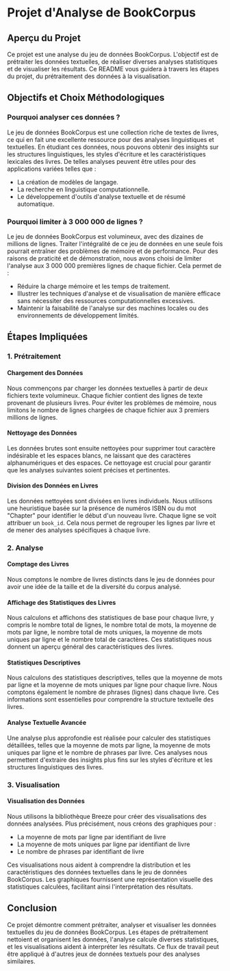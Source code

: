 # Projet d'Analyse de BookCorpus

## Aperçu du Projet

Ce projet est une analyse du jeu de données BookCorpus. L'objectif est de prétraiter les données textuelles, de réaliser diverses analyses statistiques et de visualiser les résultats. Ce README vous guidera à travers les étapes du projet, du prétraitement des données à la visualisation.

## Objectifs et Choix Méthodologiques

### Pourquoi analyser ces données ?

Le jeu de données BookCorpus est une collection riche de textes de livres, ce qui en fait une excellente ressource pour des analyses linguistiques et textuelles. En étudiant ces données, nous pouvons obtenir des insights sur les structures linguistiques, les styles d'écriture et les caractéristiques lexicales des livres. De telles analyses peuvent être utiles pour des applications variées telles que :

- La création de modèles de langage.
- La recherche en linguistique computationnelle.
- Le développement d'outils d'analyse textuelle et de résumé automatique.

### Pourquoi limiter à 3 000 000 de lignes ?

Le jeu de données BookCorpus est volumineux, avec des dizaines de millions de lignes. Traiter l'intégralité de ce jeu de données en une seule fois pourrait entraîner des problèmes de mémoire et de performance. Pour des raisons de praticité et de démonstration, nous avons choisi de limiter l'analyse aux 3 000 000 premières lignes de chaque fichier. Cela permet de :

- Réduire la charge mémoire et les temps de traitement.
- Illustrer les techniques d'analyse et de visualisation de manière efficace sans nécessiter des ressources computationnelles excessives.
- Maintenir la faisabilité de l'analyse sur des machines locales ou des environnements de développement limités.

## Étapes Impliquées

### 1. Prétraitement

#### Chargement des Données

Nous commençons par charger les données textuelles à partir de deux fichiers texte volumineux. Chaque fichier contient des lignes de texte provenant de plusieurs livres. Pour éviter les problèmes de mémoire, nous limitons le nombre de lignes chargées de chaque fichier aux 3 premiers millions de lignes.

#### Nettoyage des Données

Les données brutes sont ensuite nettoyées pour supprimer tout caractère indésirable et les espaces blancs, ne laissant que des caractères alphanumériques et des espaces. Ce nettoyage est crucial pour garantir que les analyses suivantes soient précises et pertinentes.

#### Division des Données en Livres

Les données nettoyées sont divisées en livres individuels. Nous utilisons une heuristique basée sur la présence de numéros ISBN ou du mot "Chapter" pour identifier le début d'un nouveau livre. Chaque ligne se voit attribuer un `book_id`. Cela nous permet de regrouper les lignes par livre et de mener des analyses spécifiques à chaque livre.

### 2. Analyse

#### Comptage des Livres

Nous comptons le nombre de livres distincts dans le jeu de données pour avoir une idée de la taille et de la diversité du corpus analysé.

#### Affichage des Statistiques des Livres

Nous calculons et affichons des statistiques de base pour chaque livre, y compris le nombre total de lignes, le nombre total de mots, la moyenne de mots par ligne, le nombre total de mots uniques, la moyenne de mots uniques par ligne et le nombre total de caractères. Ces statistiques nous donnent un aperçu général des caractéristiques des livres.

#### Statistiques Descriptives

Nous calculons des statistiques descriptives, telles que la moyenne de mots par ligne et la moyenne de mots uniques par ligne pour chaque livre. Nous comptons également le nombre de phrases (lignes) dans chaque livre. Ces informations sont essentielles pour comprendre la structure textuelle des livres.

#### Analyse Textuelle Avancée

Une analyse plus approfondie est réalisée pour calculer des statistiques détaillées, telles que la moyenne de mots par ligne, la moyenne de mots uniques par ligne et le nombre de phrases par livre. Ces analyses nous permettent d'extraire des insights plus fins sur les styles d'écriture et les structures linguistiques des livres.

### 3. Visualisation

#### Visualisation des Données

Nous utilisons la bibliothèque Breeze pour créer des visualisations des données analysées. Plus précisément, nous créons des graphiques pour :

- La moyenne de mots par ligne par identifiant de livre
- La moyenne de mots uniques par ligne par identifiant de livre
- Le nombre de phrases par identifiant de livre

Ces visualisations nous aident à comprendre la distribution et les caractéristiques des données textuelles dans le jeu de données BookCorpus. Les graphiques fournissent une représentation visuelle des statistiques calculées, facilitant ainsi l'interprétation des résultats.

## Conclusion

Ce projet démontre comment prétraiter, analyser et visualiser les données textuelles du jeu de données BookCorpus. Les étapes de prétraitement nettoient et organisent les données, l'analyse calcule diverses statistiques, et les visualisations aident à interpréter les résultats. Ce flux de travail peut être appliqué à d'autres jeux de données textuels pour des analyses similaires.
